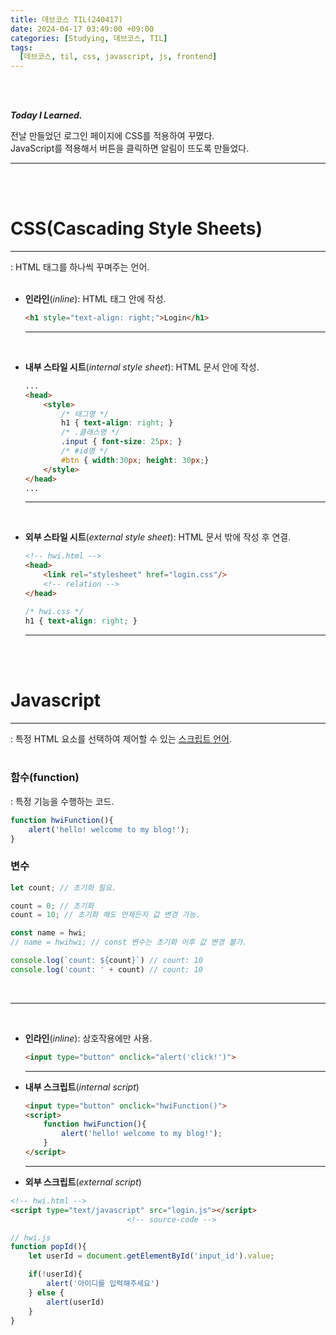```yaml
---
title: 데브코스 TIL(240417)
date: 2024-04-17 03:49:00 +09:00
categories: [Studying, 데브코스, TIL]
tags: 
  [데브코스, til, css, javascript, js, frontend]
---
```

<br>
<br>

***Today I Learned.*** 
<br>

전날 만들었던 로그인 페이지에 CSS를 적용하여 꾸몄다. <br>JavaScript를 적용해서 버튼을 클릭하면 알림이 뜨도록 만들었다.


---
<br>
<br>

**CSS(Cascading Style Sheets)**
===========================
---------------------------
: HTML 태그를 하나씩 꾸며주는 언어.
<br><br>

- **인라인**(*inline*): HTML 태그 안에 작성.
    
    ```html
    <h1 style="text-align: right;">Login</h1>
    ```
    ---
    <br>

- **내부 스타일 시트**(*internal style sheet*): HTML 문서 안에 작성.
    
    ```html
    ...
    <head>
        <style>
            /* 태그명 */
            h1 { text-align: right; }
            /* .클래스명 */
            .input { font-size: 25px; }
            /* #id명 */
            #btn { width:30px; height: 30px;}
        </style>
    </head>
    ...
    ```
    ---
    <br>

- **외부 스타일 시트**(*external style sheet*): HTML 문서 밖에 작성 후 연결.
    
    ```html
    <!-- hwi.html -->
    <head>
        <link rel="stylesheet" href="login.css"/>
    	<!-- relation -->
    </head>
    ```
    ```css
    /* hwi.css */
    h1 { text-align: right; }
    ```
    ---
<br>
<br>

**Javascript**
===========
-----------

: 특정 HTML 요소를 선택하여 제어할 수 있는 <u>스크립트 언어</u>.
<br>
<br>

### 함수(function)

: 특정 기능을 수행하는 코드.

```jsx
function hwiFunction(){
    alert('hello! welcome to my blog!');
}
```

### 변수
```jsx
let count; // 초기화 필요.

count = 0; // 초기화
count = 10; // 초기화 해도 언제든지 값 변경 가능.

const name = hwi;
// name = hwihwi; // const 변수는 초기화 이후 값 변경 불가.

console.log(`count: ${count}`) // count: 10
console.log('count: ' + count) // count: 10
```

<br>

---

<br>

- **인라인**(*inline*): 상호작용에만 사용.
    ```html
    <input type="button" onclick="alert('click!')">
    ```
    ---


- **내부 스크립트**(*internal script*)
    
    ```html
    <input type="button" onclick="hwiFunction()">
    <script>
        function hwiFunction(){
            alert('hello! welcome to my blog!');
        }
    </script>
    ```
    ---

- **외부 스크립트**(*external script*)

```html
<!-- hwi.html -->
<script type="text/javascript" src="login.js"></script>
                          <!-- source-code -->
```
```jsx
// hwi.js
function popId(){
    let userId = document.getElementById('input_id').value;

    if(!userId){
        alert('아이디를 입력해주세요')
    } else {
        alert(userId)
    }
}
```